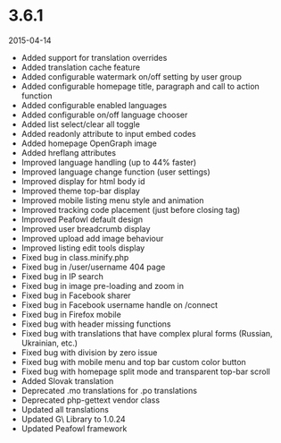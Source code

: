 # 3.6.1

2015-04-14

- Added support for translation overrides
- Added translation cache feature
- Added configurable watermark on/off setting by user group
- Added configurable homepage title, paragraph and call to action function
- Added configurable enabled languages
- Added configurable on/off language chooser
- Added list select/clear all toggle
- Added readonly attribute to input embed codes
- Added homepage OpenGraph image
- Added hreflang attributes
- Improved language handling (up to 44% faster)
- Improved language change function (user settings)
- Improved display for html body id
- Improved theme top-bar display
- Improved mobile listing menu style and animation
- Improved tracking code placement (just before closing </body> tag)
- Improved Peafowl default design
- Improved user breadcrumb display
- Improved upload add image behaviour
- Improved listing edit tools display
- Fixed bug in class.minify.php
- Fixed bug in /user/username 404 page
- Fixed bug in IP search
- Fixed bug in image pre-loading and zoom in
- Fixed bug in Facebook sharer
- Fixed bug in Facebook username handle on /connect
- Fixed bug in Firefox mobile
- Fixed bug with header missing functions
- Fixed bug with translations that have complex plural forms (Russian, Ukrainian, etc.)
- Fixed bug with division by zero issue
- Fixed bug with mobile menu and top bar custom color button
- Fixed bug with homepage split mode and transparent top-bar scroll
- Added Slovak translation
- Deprecated .mo translations for .po translations
- Deprecated php-gettext vendor class
- Updated all translations
- Updated G\ Library to 1.0.24
- Updated Peafowl framework

